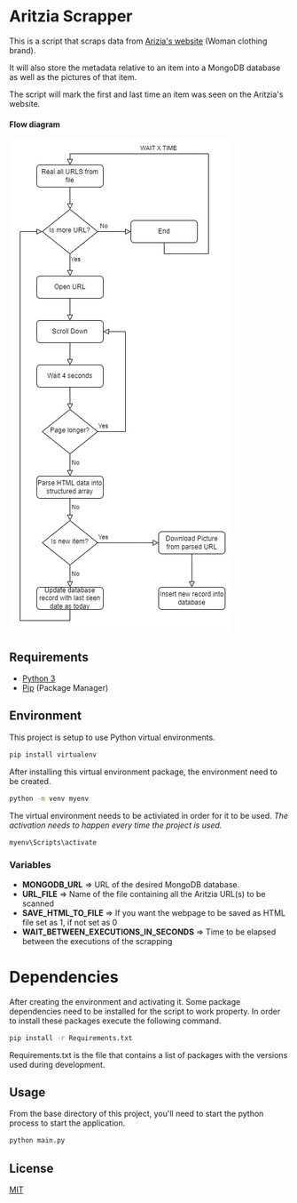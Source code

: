 # Aritzia Scrapper

This is a script that scraps data from [Arizia's website](https://www.aritzia.com/) (Woman clothing brand). 

It will also store the metadata relative to an item into a MongoDB database as well as the pictures of that item. 

The script will mark the first and last time an item was seen on the Aritzia's website.

#### Flow diagram
![Flow Control Diagram](https://github.com/joabda/Aritzia-Scrapper/blob/main/Aritzia%20Scrapper.jpg?raw=true)

## Requirements
- [Python 3](https://www.python.org/downloads/)
- [Pip](https://pip.pypa.io/en/stable/cli/pip_install/) (Package Manager)

## Environment
This project is setup to use Python virtual environments. 
```bash
pip install virtualenv
```

After installing this virtual environment package, the environment need to be created.
```bash
python -m venv myenv
```

The virtual environment needs to be activiated in order for it to be used. 
*The activation needs to happen every time the project is used.*
```bash
myenv\Scripts\activate
```

### Variables
- **MONGODB_URL** => URL of the desired MongoDB database.
- **URL_FILE** => Name of the file containing all the Aritzia URL(s) to be scanned
- **SAVE_HTML_TO_FILE** => If you want the webpage to be saved as HTML file set as 1, if not set as 0
- **WAIT_BETWEEN_EXECUTIONS_IN_SECONDS** => Time to be elapsed between the executions of the scrapping

# Dependencies
After creating the environment and activating it. Some package dependencies need to be installed for the script to work property. 
In order to install these packages execute the following command.
```bash
pip install -r Requirements.txt
```
Requirements.txt is the file that contains a list of packages with the versions used during development.

## Usage
From the base directory of this project, you'll need to start the python process to start the application. 

```bash
python main.py
```

## License

[MIT](https://choosealicense.com/licenses/mit/)